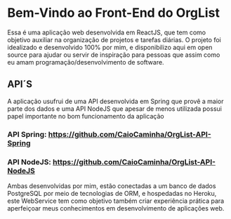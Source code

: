 # Bem-Vindo ao Front-End do OrgList

Essa é uma aplicação web desenvolvida em ReactJS, que tem como objetivo auxiliar na organização de projetos e tarefas diárias.
O projeto foi idealizado e desenvolvido 100% por mim, e disponibilizo aqui em open source para ajudar ou servir de inspiração 
para pessoas que assim como eu amam programação/desenvolvimento de software.

## API´S
A aplicação usufrui de uma API desenvolvida em Spring que provê a maior parte dos dados e uma API NodeJS que apesar de menos 
utilizada possui papel importante no bom funcionamento da aplicação

### API Spring: https://github.com/CaioCaminha/OrgList-API-Spring
### API NodeJS: https://github.com/CaioCaminha/OrgList-API-NodeJS

Ambas desenvolvidas por mim, estão conectadas a um banco de dados PostgreSQL por meio de tecnologias de ORM, e hospedadas no 
Heroku, este WebService tem como objetivo também criar experiência prática para aperfeiçoar meus conhecimentos em desenvolvimento
de aplicações web.
